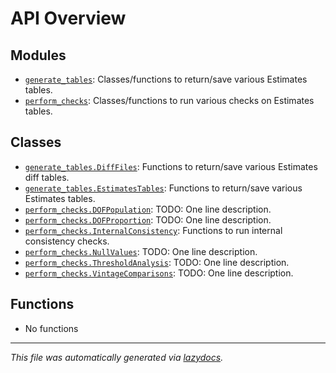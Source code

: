 <!-- markdownlint-disable -->

# API Overview

## Modules

- [`generate_tables`](./generate_tables.md#module-generate_tables): Classes/functions to return/save various Estimates tables.
- [`perform_checks`](./perform_checks.md#module-perform_checks): Classes/functions to run various checks on Estimates tables.

## Classes

- [`generate_tables.DiffFiles`](./generate_tables.md#class-difffiles): Functions to return/save various Estimates diff tables.
- [`generate_tables.EstimatesTables`](./generate_tables.md#class-estimatestables): Functions to return/save various Estimates tables.
- [`perform_checks.DOFPopulation`](./perform_checks.md#class-dofpopulation): TODO: One line description.
- [`perform_checks.DOFProportion`](./perform_checks.md#class-dofproportion): TODO: One line description.
- [`perform_checks.InternalConsistency`](./perform_checks.md#class-internalconsistency): Functions to run internal consistency checks.
- [`perform_checks.NullValues`](./perform_checks.md#class-nullvalues): TODO: One line description.
- [`perform_checks.ThresholdAnalysis`](./perform_checks.md#class-thresholdanalysis): TODO: One line description.
- [`perform_checks.VintageComparisons`](./perform_checks.md#class-vintagecomparisons): TODO: One line description.

## Functions

- No functions


---

_This file was automatically generated via [lazydocs](https://github.com/ml-tooling/lazydocs)._
